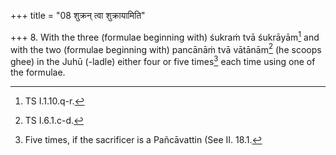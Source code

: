 +++
title = "08 शुक्रन् त्वा शुक्रायामिति"

+++
8. With the three (formulae beginning with) śukraṁ tvā śukrāyām[^1] and with the two (formulae beginning with) pancānāṁ tvā vātānām[^2] (he scoops ghee) in the Juhū (-ladle) either four or five times[^3] each time using one of the formulae.  

[^1]: TS I.1.10.q-r.  

[^2]: TS I.6.1.c-d.  

[^3]: Five times, if the sacrificer is a Pañcāvattin (See II. 18.1.  
